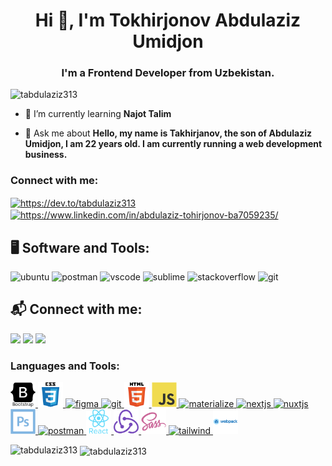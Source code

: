 <h1 align="center">Hi 👋, I'm Tokhirjonov Abdulaziz Umidjon</h1>
<h3 align="center">I'm a Frontend Developer from Uzbekistan.</h3>

<p align="left"> <img src="https://komarev.com/ghpvc/?username=tabdulaziz313&label=Profile%20views&color=0e75b6&style=flat" alt="tabdulaziz313" /> </p>

- 🌱 I’m currently learning **Najot Talim**

- 💬 Ask me about **Hello, my name is Takhirjanov, the son of Abdulaziz Umidjon, I am 22 years old. I am currently running a web development business.**

<h3 align="left">Connect with me:</h3>
<p align="left">
<a href="https://dev.to/https://dev.to/tabdulaziz313" target="blank"><img align="center" src="https://raw.githubusercontent.com/rahuldkjain/github-profile-readme-generator/master/src/images/icons/Social/devto.svg" alt="https://dev.to/tabdulaziz313" height="30" width="40" /></a>
<a href="https://linkedin.com/in/https://www.linkedin.com/in/abdulaziz-tohirjonov-ba7059235/" target="blank"><img align="center" src="https://raw.githubusercontent.com/rahuldkjain/github-profile-readme-generator/master/src/images/icons/Social/linked-in-alt.svg" alt="https://www.linkedin.com/in/abdulaziz-tohirjonov-ba7059235/" height="30" width="40" /></a>
</p>


## 🖥 Software and Tools:

<p align="left">
    <img alt='ubuntu' src="https://img.icons8.com/external-tal-revivo-color-tal-revivo/45/000000/external-ubuntu-is-a-free-and-open-source-linux-distribution-logo-color-tal-revivo.png"/>
    <img alt='postman' src="https://img.icons8.com/external-tal-revivo-color-tal-revivo/45/000000/external-postman-is-the-only-complete-api-development-environment-logo-color-tal-revivo.png"/>
    <img alt='vscode' src="https://img.icons8.com/external-tal-revivo-color-tal-revivo/45/000000/external-visual-studio-code-is-a-source-code-editor-developed-by-microsoft-logo-color-tal-revivo.png"/>
    <img alt='sublime' src="https://img.icons8.com/external-tal-revivo-color-tal-revivo/45/000000/external-sublime-text-a-sophisticated-text-editor-for-code-markup-language-logo-color-tal-revivo.png"/>
    <img alt='stackoverflow' src="https://img.icons8.com/external-tal-revivo-color-tal-revivo/45/000000/external-stack-overflow-web-portal-for-professional-and-enthusiast-programmers-logo-color-tal-revivo.png"/>
    <img src="https://www.vectorlogo.zone/logos/git-scm/git-scm-icon.svg" alt="git" width="45" height="45"/>
</p>


## 📬 Connect with me:
<!-- ## 🔗 Connect with me: -->

<p align="left">
    <a href = "https://www.linkedin.com/in/abdulaziz-tohirjonov-ba7059235/"><img src="https://img.icons8.com/fluent/48/000000/linkedin.png"/></a>
    <a href = "(https://www.instagram.com/abdu_4006/)"><img src="https://img.icons8.com/fluent/48/000000/instagram-new.png"/></a>
    <a href="https://t.me/atohirjonov44"><img src="https://img.icons8.com/fluency/48/000000/telegram-app.png"/></a>
</p>

<h3 align="left">Languages and Tools:</h3>
<p align="left"> <a href="https://getbootstrap.com" target="_blank" rel="noreferrer"> <img src="https://raw.githubusercontent.com/devicons/devicon/master/icons/bootstrap/bootstrap-plain-wordmark.svg" alt="bootstrap" width="40" height="40"/> </a> <a href="https://www.w3schools.com/css/" target="_blank" rel="noreferrer"> <img src="https://raw.githubusercontent.com/devicons/devicon/master/icons/css3/css3-original-wordmark.svg" alt="css3" width="40" height="40"/> </a> <a href="https://www.figma.com/" target="_blank" rel="noreferrer"> <img src="https://www.vectorlogo.zone/logos/figma/figma-icon.svg" alt="figma" width="40" height="40"/> </a> <a href="https://git-scm.com/" target="_blank" rel="noreferrer"> <img src="https://www.vectorlogo.zone/logos/git-scm/git-scm-icon.svg" alt="git" width="40" height="40"/> </a> <a href="https://www.w3.org/html/" target="_blank" rel="noreferrer"> <img src="https://raw.githubusercontent.com/devicons/devicon/master/icons/html5/html5-original-wordmark.svg" alt="html5" width="40" height="40"/> </a> <a href="https://developer.mozilla.org/en-US/docs/Web/JavaScript" target="_blank" rel="noreferrer"> <img src="https://raw.githubusercontent.com/devicons/devicon/master/icons/javascript/javascript-original.svg" alt="javascript" width="40" height="40"/> </a> <a href="https://materializecss.com/" target="_blank" rel="noreferrer"> <img src="https://raw.githubusercontent.com/prplx/svg-logos/5585531d45d294869c4eaab4d7cf2e9c167710a9/svg/materialize.svg" alt="materialize" width="40" height="40"/> </a> <a href="https://nextjs.org/" target="_blank" rel="noreferrer"> <img src="https://cdn.worldvectorlogo.com/logos/nextjs-2.svg" alt="nextjs" width="40" height="40"/> </a> <a href="https://nuxtjs.org/" target="_blank" rel="noreferrer"> <img src="https://www.vectorlogo.zone/logos/nuxtjs/nuxtjs-icon.svg" alt="nuxtjs" width="40" height="40"/> </a> <a href="https://www.photoshop.com/en" target="_blank" rel="noreferrer"> <img src="https://raw.githubusercontent.com/devicons/devicon/master/icons/photoshop/photoshop-line.svg" alt="photoshop" width="40" height="40"/> </a> <a href="https://postman.com" target="_blank" rel="noreferrer"> <img src="https://www.vectorlogo.zone/logos/getpostman/getpostman-icon.svg" alt="postman" width="40" height="40"/> </a> <a href="https://reactjs.org/" target="_blank" rel="noreferrer"> <img src="https://raw.githubusercontent.com/devicons/devicon/master/icons/react/react-original-wordmark.svg" alt="react" width="40" height="40"/> </a> <a href="https://redux.js.org" target="_blank" rel="noreferrer"> <img src="https://raw.githubusercontent.com/devicons/devicon/master/icons/redux/redux-original.svg" alt="redux" width="40" height="40"/> </a> <a href="https://sass-lang.com" target="_blank" rel="noreferrer"> <img src="https://raw.githubusercontent.com/devicons/devicon/master/icons/sass/sass-original.svg" alt="sass" width="40" height="40"/> </a> <a href="https://tailwindcss.com/" target="_blank" rel="noreferrer"> <img src="https://www.vectorlogo.zone/logos/tailwindcss/tailwindcss-icon.svg" alt="tailwind" width="40" height="40"/> </a> <a href="https://webpack.js.org" target="_blank" rel="noreferrer"> <img src="https://raw.githubusercontent.com/devicons/devicon/d00d0969292a6569d45b06d3f350f463a0107b0d/icons/webpack/webpack-original-wordmark.svg" alt="webpack" width="40" height="40"/> </a> </p>

<p><img align="left" src="https://github-readme-stats.vercel.app/api/top-langs?username=tabdulaziz313&show_icons=true&locale=en&layout=compact" alt="tabdulaziz313" /></p>

<p>&nbsp;<img align="center" src="https://github-readme-stats.vercel.app/api?username=tabdulaziz313&show_icons=true&locale=en" alt="tabdulaziz313" /></p>
